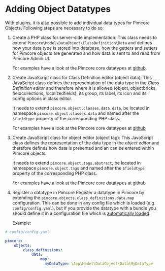 # Adding Object Datatypes
With plugins, it is also possible to add individual data types for Pimcore Objects. 
Following steps are necessary to do so: 

1) Create a PHP class for server-side implementation:
 This class needs to extend `Pimcore\Model\DataObject\ClassDefinition\Data` and defines how your data type is stored into 
  database, how the getters and setters for Pimcore objects are generated and how data is sent to and read from 
  Pimcore Admin UI. 
   
   For examples have a look at the Pimcore core datatypes at 
   [github](https://github.com/pimcore/pimcore/tree/10.x/models/DataObject/ClassDefinition/Data). 

2) Create JavaScript class for Class Definition editor (object data): 
This JavaScript class defines the representation of the data type in the *Class Definition editor* and therefore where
it is allowed (object, objectbricks, fieldcollections, localizedfields), its group, its label, its icon and its config
options in class editor. 

   It needs to extend `pimcore.object.classes.data.data`, be located in namespace `pimcore.object.classes.data` and named after the 
   `$fieldtype` property of the corresponding PHP class.
     
   For examples have a look at the Pimcore core datatypes at 
   [github](https://github.com/pimcore/pimcore/tree/10.x/bundles/AdminBundle/public/js/pimcore/object/classes/data)



3) Create JavaScript class for object editor (object tag):
This JavaScript class defines the representation of the data type in the *object editor* and therefore defines how data
is presented and an can be entered within Pimcore objects. 

   It needs to extend `pimcore.object.tags.abstract`, be located in namespace `pimcore.object.tags` and named after the 
   `$fieldtype` property of the corresponding PHP class.
     
   For examples have a look at the Pimcore core datatypes at 
   [github](https://github.com/pimcore/pimcore/tree/10.x/bundles/AdminBundle/public/js/pimcore/object/tags)
   
   
4) Register a datatype in Pimcore
Register a datatype in Pimcore by extending the `pimcore.objects.class_definitions.data.map` configuration. 
This can be done in any config file which is loaded (e.g. `config/config.yaml`), but if you provide the datatype 
with a bundle you should define it in a configuration file which is [automatically loaded](./03_Auto_Loading_Config_And_Routing_Definitions.md). 

   Example:

```yaml
# config/config.yaml

pimcore:
    objects:
        class_definitions:
            data:
                map:
                  myDataType: \App\Model\DataObject\Data\MyDataType
```

